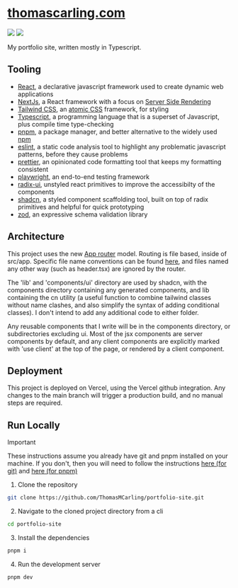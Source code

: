 # [thomascarling.com](www.thomascarling.com)

![](https://deploy-badge.vercel.app/?url=https://www.thomascarling.com/&name=thomascarling.com&style=plastic)
![](https://deploy-badge.vercel.app/?url=https://www.thomascarling.co.uk/&name=thomascarling.co.uk&style=plastic)

My portfolio site, written mostly in Typescript.

## Tooling

- [React](https://react.dev/), a declarative javascript framework used to create dynamic web applications
- [NextJs](https://nextjs.org/), a React framework with a focus on [Server Side Rendering](https://nextjs.org/docs/pages/building-your-application/rendering/server-side-rendering)
- [Tailwind CSS](https://tailwindcss.com), an [atomic CSS](https://css-tricks.com/lets-define-exactly-atomic-css/) framework, for styling
- [Typescript](https://www.typescriptlang.org/), a programming language that is a superset of Javascript, plus compile time type-checking
- [pnpm](https://pnpm.io/), a package manager, and better alternative to the widely used [npm](https://www.npmjs.com/)
- [eslint](https://eslint.org/), a static code analysis tool to highlight any problematic javascript patterns, before they cause problems
- [prettier](https://prettier.io/), an opinionated code formatting tool that keeps my formatting consistent
- [playwright](https://playwright.dev/), an end-to-end testing framework
- [radix-ui](https://www.radix-ui.com/primitives), unstyled react primitives to improve the accessibilty of the components
- [shadcn](https://ui.shadcn.com/), a styled component scaffolding tool, built on top of radix primitives and helpful for quick prototyping
- [zod](https://zod.dev/), an expressive schema validation library

## Architecture

This project uses the new [App router](https://nextjs.org/docs/app) model. Routing is file based, inside of src/app. Specific file name conventions can be found [here](https://nextjs.org/docs/app/api-reference/file-conventions), and files named any other way (such as header.tsx) are ignored by the router.

The 'lib' and 'components/ui' directory are used by shadcn, with the components directory containing any generated components, and lib containing the cn utility (a useful function to combine tailwind classes without name clashes, and also simplify the syntax of adding conditional classes). I don't intend to add any additional code to either folder.

Any reusable components that I write will be in the components directory, or subdirectories excluding ui. Most of the jsx components are server components by default, and any client components are explicitly marked with 'use client' at the top of the page, or rendered by a client component.

## Deployment

This project is deployed on Vercel, using the Vercel github integration. Any changes to the main branch will trigger a production build, and no manual steps are required.

## Run Locally

> [!IMPORTANT]  
> These instructions assume you already have git and pnpm installed on your machine. If you don't, then you will need to follow the instructions [here (for git)](https://git-scm.com/) and [here (for pnpm)](https://pnpm.io/installation)

1. Clone the repository

```bash
git clone https://github.com/ThomasMCarling/portfolio-site.git
```

2. Navigate to the cloned project directory from a cli

```bash
cd portfolio-site
```

3. Install the dependencies

```bash
pnpm i
```

4. Run the development server

```bash
pnpm dev
```
